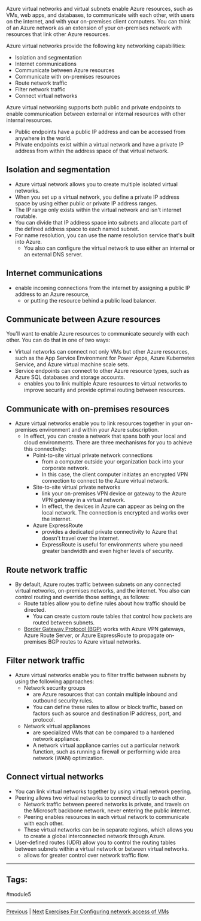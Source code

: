 Azure virtual networks and virtual subnets enable Azure resources, such as VMs, web apps, and databases, to communicate with each other, with users on the internet, and with your on-premises client computers. You can think of an Azure network as an extension of your on-premises network with resources that link other Azure resources.

Azure virtual networks provide the following key networking capabilities:
- Isolation and segmentation
- Internet communications
- Communicate between Azure resources
- Communicate with on-premises resources
- Route network traffic
- Filter network traffic
- Connect virtual networks

Azure virtual networking supports both public and private endpoints to enable communication between external or internal resources with other internal resources.
- Public endpoints have a public IP address and can be accessed from anywhere in the world.
- Private endpoints exist within a virtual network and have a private IP address from within the address space of that virtual network.

## Isolation and segmentation
- Azure virtual network allows you to create multiple isolated virtual networks. 
- When you set up a virtual network, you define a private IP address space by using either public or private IP address ranges. 
- The IP range only exists within the virtual network and isn't internet routable. 
- You can divide that IP address space into subnets and allocate part of the defined address space to each named subnet.
- For name resolution, you can use the name resolution service that's built into Azure. 
	- You also can configure the virtual network to use either an internal or an external DNS server.

## Internet communications
- enable incoming connections from the internet by assigning a public IP address to an Azure resource, 
	- or putting the resource behind a public load balancer.

## Communicate between Azure resources

You'll want to enable Azure resources to communicate securely with each other. You can do that in one of two ways:
- Virtual networks can connect not only VMs but other Azure resources, such as the App Service Environment for Power Apps, Azure Kubernetes Service, and Azure virtual machine scale sets.
- Service endpoints can connect to other Azure resource types, such as Azure SQL databases and storage accounts. 
	- enables you to link multiple Azure resources to virtual networks to improve security and provide optimal routing between resources.

## Communicate with on-premises resources
- Azure virtual networks enable you to link resources together in your on-premises environment and within your Azure subscription. 
	- In effect, you can create a network that spans both your local and cloud environments. There are three mechanisms for you to achieve this connectivity:
		- Point-to-site virtual private network connections 
			-  from a computer outside your organization back into your corporate network. 
			- In this case, the client computer initiates an encrypted VPN connection to connect to the Azure virtual network.
		- Site-to-site virtual private networks 
			- link your on-premises VPN device or gateway to the Azure VPN gateway in a virtual network.
			- In effect, the devices in Azure can appear as being on the local network. The connection is encrypted and works over the internet.
		- Azure ExpressRoute 
			- provides a dedicated private connectivity to Azure that doesn't travel over the internet. 
			- ExpressRoute is useful for environments where you need greater bandwidth and even higher levels of security.
			  
## Route network traffic
- By default, Azure routes traffic between subnets on any connected virtual networks, on-premises networks, and the internet. You also can control routing and override those settings, as follows:
	- Route tables allow you to define rules about how traffic should be directed. 
		- You can create custom route tables that control how packets are routed between subnets.
	- [Border Gateway Protocol (BGP)](Terminologies#BGP) works with Azure VPN gateways, Azure Route Server, or Azure ExpressRoute to propagate on-premises BGP routes to Azure virtual networks.

## Filter network traffic
- Azure virtual networks enable you to filter traffic between subnets by using the following approaches:
	- Network security groups 
		- are Azure resources that can contain multiple inbound and outbound security rules. 
		- You can define these rules to allow or block traffic, based on factors such as source and destination IP address, port, and protocol.
	- Network virtual appliances 
		- are specialized VMs that can be compared to a hardened network appliance.
		- A network virtual appliance carries out a particular network function, such as running a firewall or performing wide area network (WAN) optimization.

## Connect virtual networks
- You can link virtual networks together by using virtual network peering. 
- Peering allows two virtual networks to connect directly to each other.
	- Network traffic between peered networks is private, and travels on the Microsoft backbone network, never entering the public internet. 
	- Peering enables resources in each virtual network to communicate with each other. 
	- These virtual networks can be in separate regions, which allows you to create a global interconnected network through Azure.
- User-defined routes (UDR) allow you to control the routing tables between subnets within a virtual network or between virtual networks. 
	- allows for greater control over network traffic flow.
	
---
## Tags:
#module5

---
[Previous](Describe-application-hosting-options) | [Next](Describe-Azure-Virtual-Private-Networks.md)
[Exercises For Configuring network access of VMs](Exercises#Configure-network-access)
